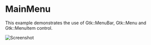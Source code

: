 # MainMenu

This example demonstrates the use of Gtk::MenuBar, Gtk::Menu and Gtk::MenuItem control.

![Screenshot](../../docs/Pictures/Label.png)

